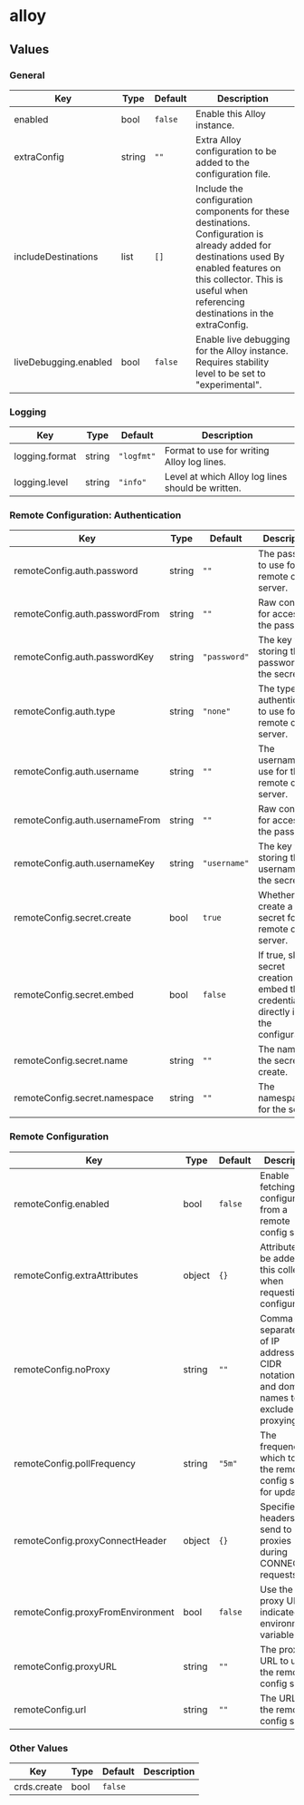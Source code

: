 # alloy

## Values

### General

| Key | Type | Default | Description |
|-----|------|---------|-------------|
| enabled | bool | `false` | Enable this Alloy instance. |
| extraConfig | string | `""` | Extra Alloy configuration to be added to the configuration file. |
| includeDestinations | list | `[]` | Include the configuration components for these destinations. Configuration is already added for destinations used By enabled features on this collector. This is useful when referencing destinations in the extraConfig. |
| liveDebugging.enabled | bool | `false` | Enable live debugging for the Alloy instance. Requires stability level to be set to "experimental". |

### Logging

| Key | Type | Default | Description |
|-----|------|---------|-------------|
| logging.format | string | `"logfmt"` | Format to use for writing Alloy log lines. |
| logging.level | string | `"info"` | Level at which Alloy log lines should be written. |

### Remote Configuration: Authentication

| Key | Type | Default | Description |
|-----|------|---------|-------------|
| remoteConfig.auth.password | string | `""` | The password to use for the remote config server. |
| remoteConfig.auth.passwordFrom | string | `""` | Raw config for accessing the password. |
| remoteConfig.auth.passwordKey | string | `"password"` | The key for storing the password in the secret. |
| remoteConfig.auth.type | string | `"none"` | The type of authentication to use for the remote config server. |
| remoteConfig.auth.username | string | `""` | The username to use for the remote config server. |
| remoteConfig.auth.usernameFrom | string | `""` | Raw config for accessing the password. |
| remoteConfig.auth.usernameKey | string | `"username"` | The key for storing the username in the secret. |
| remoteConfig.secret.create | bool | `true` | Whether to create a secret for the remote config server. |
| remoteConfig.secret.embed | bool | `false` | If true, skip secret creation and embed the credentials directly into the configuration. |
| remoteConfig.secret.name | string | `""` | The name of the secret to create. |
| remoteConfig.secret.namespace | string | `""` | The namespace for the secret. |

### Remote Configuration

| Key | Type | Default | Description |
|-----|------|---------|-------------|
| remoteConfig.enabled | bool | `false` | Enable fetching configuration from a remote config server. |
| remoteConfig.extraAttributes | object | `{}` | Attributes to be added to this collector when requesting configuration. |
| remoteConfig.noProxy | string | `""` | Comma-separated list of IP addresses, CIDR notations, and domain names to exclude from proxying. |
| remoteConfig.pollFrequency | string | `"5m"` | The frequency at which to poll the remote config server for updates. |
| remoteConfig.proxyConnectHeader | object | `{}` | Specifies headers to send to proxies during CONNECT requests. |
| remoteConfig.proxyFromEnvironment | bool | `false` | Use the proxy URL indicated by environment variables. |
| remoteConfig.proxyURL | string | `""` | The proxy URL to use of the remote config server. |
| remoteConfig.url | string | `""` | The URL of the remote config server. |

### Other Values

| Key | Type | Default | Description |
|-----|------|---------|-------------|
| crds.create | bool | `false` |  |
